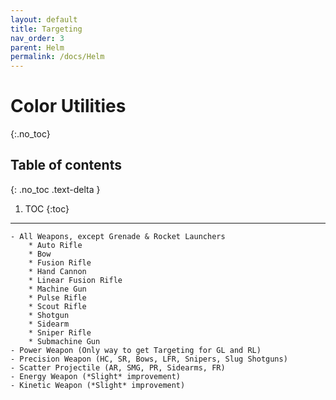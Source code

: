 ```yaml
---
layout: default
title: Targeting
nav_order: 3
parent: Helm
permalink: /docs/Helm
---
```


# Color Utilities
{:.no_toc}

## Table of contents
{: .no_toc .text-delta }

1. TOC
{:toc}

---

    - All Weapons, except Grenade & Rocket Launchers
        * Auto Rifle
        * Bow
        * Fusion Rifle
        * Hand Cannon
        * Linear Fusion Rifle
        * Machine Gun
        * Pulse Rifle
        * Scout Rifle
        * Shotgun
        * Sidearm
        * Sniper Rifle
        * Submachine Gun
    - Power Weapon (Only way to get Targeting for GL and RL)
    - Precision Weapon (HC, SR, Bows, LFR, Snipers, Slug Shotguns)
    - Scatter Projectile (AR, SMG, PR, Sidearms, FR)
    - Energy Weapon (*Slight* improvement)
    - Kinetic Weapon (*Slight* improvement)
